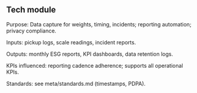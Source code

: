 ## Tech module

Purpose: Data capture for weights, timing, incidents; reporting automation; privacy compliance.

Inputs: pickup logs, scale readings, incident reports.

Outputs: monthly ESG reports, KPI dashboards, data retention logs.

KPIs influenced: reporting cadence adherence; supports all operational KPIs.

Standards: see meta/standards.md (timestamps, PDPA).


